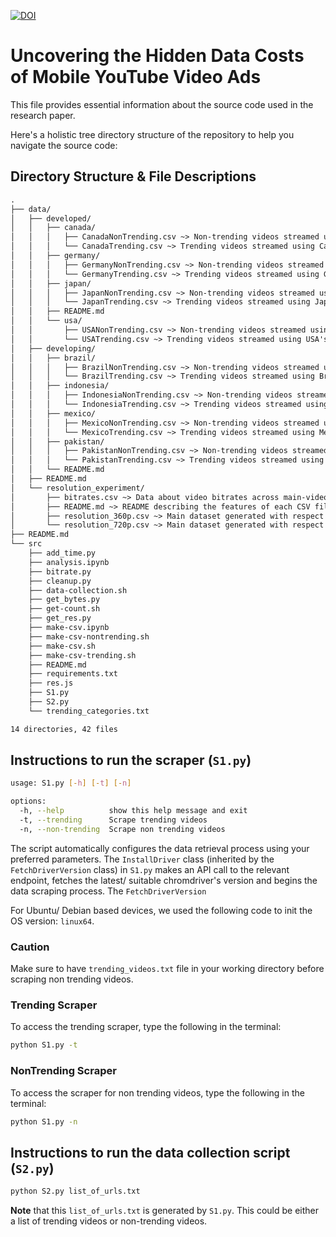 [![DOI](https://zenodo.org/badge/DOI/10.5281/zenodo.10680861.svg)](https://doi.org/10.5281/zenodo.10680861)

# Uncovering the Hidden Data Costs of Mobile YouTube Video Ads

This file provides essential information about the source code used in the research paper. 

Here's a holistic tree directory structure of the repository to help you navigate the source code:

## Directory Structure & File Descriptions  

```txt
.
├── data/
│   ├── developed/
│   │   ├── canada/
│   │   │   ├── CanadaNonTrending.csv ~> Non-trending videos streamed using Canada's VPN
│   │   │   └── CanadaTrending.csv ~> Trending videos streamed using Canada's VPN
│   │   ├── germany/
│   │   │   ├── GermanyNonTrending.csv ~> Non-trending videos streamed using Germany's VPN
│   │   │   └── GermanyTrending.csv ~> Trending videos streamed using Germany's VPN
│   │   ├── japan/
│   │   │   ├── JapanNonTrending.csv ~> Non-trending videos streamed using Japan's VPN
│   │   │   └── JapanTrending.csv ~> Trending videos streamed using Japan's VPN
│   │   ├── README.md
│   │   └── usa/
│   │       ├── USANonTrending.csv ~> Non-trending videos streamed using USA's VPN
│   │       └── USATrending.csv ~> Trending videos streamed using USA's VPN
│   ├── developing/
│   │   ├── brazil/
│   │   │   ├── BrazilNonTrending.csv ~> Non-trending videos streamed using Brazil's VPN
│   │   │   └── BrazilTrending.csv ~> Trending videos streamed using Brazil's VPN
│   │   ├── indonesia/
│   │   │   ├── IndonesiaNonTrending.csv ~> Non-trending videos streamed using Indonesia's VPN
│   │   │   └── IndonesiaTrending.csv ~> Trending videos streamed using Indonesia's VPN
│   │   ├── mexico/
│   │   │   ├── MexicoNonTrending.csv ~> Non-trending videos streamed using Mexico's VPN
│   │   │   └── MexicoTrending.csv ~> Trending videos streamed using Mexico's VPN
│   │   ├── pakistan/
│   │   │   ├── PakistanNonTrending.csv ~> Non-trending videos streamed using Pakistan's VPN
│   │   │   └── PakistanTrending.csv ~> Trending videos streamed using Pakistan's VPN
│   │   └── README.md
│   ├── README.md
│   └── resolution_experiment/
│       ├── bitrates.csv ~> Data about video bitrates across main-video resolutions
│       ├── README.md ~> README describing the features of each CSV file.
│       ├── resolution_360p.csv ~> Main dataset generated with respect to main-videos streamed at 360p
│       └── resolution_720p.csv ~> Main dataset generated with respect to main-videos streamed at 720p
├── README.md
└── src
    ├── add_time.py
    ├── analysis.ipynb
    ├── bitrate.py
    ├── cleanup.py
    ├── data-collection.sh
    ├── get_bytes.py
    ├── get-count.sh
    ├── get_res.py
    ├── make-csv.ipynb
    ├── make-csv-nontrending.sh
    ├── make-csv.sh
    ├── make-csv-trending.sh
    ├── README.md
    ├── requirements.txt
    ├── res.js
    ├── S1.py
    ├── S2.py
    └── trending_categories.txt

14 directories, 42 files
```

## Instructions to run the scraper (`S1.py`)

```bash
usage: S1.py [-h] [-t] [-n]

options:
  -h, --help          show this help message and exit
  -t, --trending      Scrape trending videos
  -n, --non-trending  Scrape non trending videos
```

The script automatically configures the data retrieval process using your preferred parameters. The `InstallDriver` class (inherited by the `FetchDriverVersion` class) in `S1.py` makes an API call to the relevant endpoint, fetches the latest/ suitable chromdriver's version and begins the data scraping process. The `FetchDriverVersion`

For Ubuntu/ Debian based devices, we used the following code to init the OS version: `linux64`. 

### Caution

Make sure to have `trending_videos.txt` file in your working directory before scraping non trending videos.

### Trending Scraper

To access the trending scraper, type the following in the terminal:

```bash
python S1.py -t
```

### NonTrending Scraper

To access the scraper for non trending videos, type the following in the terminal:

```bash
python S1.py -n
```

## Instructions to run the data collection script (`S2.py`)

```bash
python S2.py list_of_urls.txt
```

**Note** that this `list_of_urls.txt` is generated by `S1.py`. This could be either  a list of trending videos or non-trending videos. 

